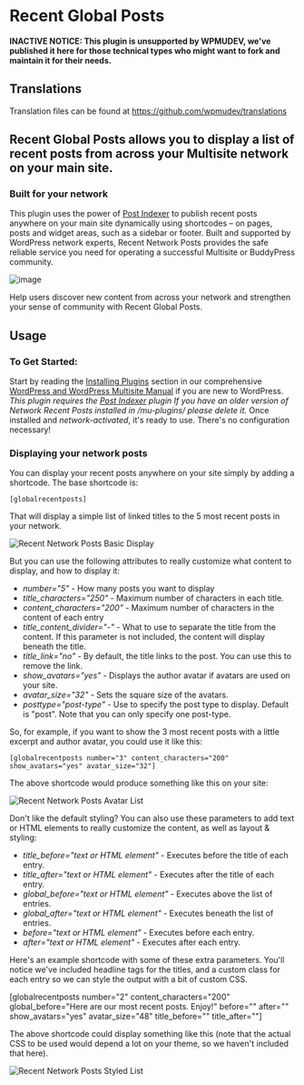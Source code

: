 # Recent Global Posts

**INACTIVE NOTICE: This plugin is unsupported by WPMUDEV, we've published it here for those technical types who might want to fork and maintain it for their needs.**

## Translations

Translation files can be found at https://github.com/wpmudev/translations

## Recent Global Posts allows you to display a list of recent posts from across your Multisite network on your main site.

### Built for your network

This plugin uses the power of [Post Indexer](http://premium.wpmudev.org/project/post-indexer/ "Post Indexer") to publish recent posts anywhere on your main site dynamically using shortcodes – on pages, posts and widget areas, such as a sidebar or footer. Built and supported by WordPress network experts, Recent Network Posts provides the safe reliable service you need for operating a successful Multisite or BuddyPress community. 

![image](http://premium.wpmudev.org/wp-content/uploads/2009/06/latestposts.jpg)

 Help users discover new content from across your network and strengthen your sense of community with Recent Global Posts.

## Usage

### To Get Started:

Start by reading the [Installing Plugins](https://premium.wpmudev.org/wpmu-manual/installing-regular-plugins-on-wpmu/) section in our comprehensive [WordPress and WordPress Multisite Manual](https://premium.wpmudev.org/wpmu-manual/) if you are new to WordPress. _This plugin requires the [Post Indexer](https://premium.wpmudev.org/project/post-indexer) plugin_ _If you have an older version of Network Recent Posts installed in /mu-plugins/ please delete it._ Once installed and _network-activated_, it's ready to use. There's no configuration necessary!

### Displaying your network posts

You can display your recent posts anywhere on your site simply by adding a shortcode. The base shortcode is:

    [globalrecentposts]

That will display a simple list of linked titles to the 5 most recent posts in your network. 

![Recent Network Posts Basic Display](https://premium.wpmudev.org/wp-content/uploads/2009/06/recent-network-posts-3000-basic-list.png)

 But you can use the following attributes to really customize what content to display, and how to display it:

*   _number="5"_ - How many posts you want to display
*   _title_characters="250"_ - Maximum number of characters in each title.
*   _content_characters="200"_ - Maximum number of characters in the content of each entry
*   _title_content_divider="-"_ - What to use to separate the title from the content. If this parameter is not included, the content will display beneath the title.
*   _title_link="no"_ - By default, the title links to the post. You can use this to remove the link.
*   _show_avatars="yes"_ - Displays the author avatar if avatars are used on your site.
*   _avatar_size="32"_ - Sets the square size of the avatars.
*   _posttype="post-type"_ - Use to specify the post type to display. Default is "post". Note that you can only specify one post-type.

So, for example, if you want to show the 3 most recent posts with a little excerpt and author avatar, you could use it like this:

    [globalrecentposts number="3" content_characters="200" show_avatars="yes" avatar_size="32"]

The above shortcode would produce something like this on your site: 

![Recent Network Posts Avatar List](https://premium.wpmudev.org/wp-content/uploads/2009/06/recent-network-posts-3000-avatar-list.png)

 Don't like the default styling? You can also use these parameters to add text or HTML elements to really customize the content, as well as layout & styling:

*   _title_before="text or HTML element"_ - Executes before the title of each entry.
*   _title_after="text or HTML element"_ - Executes after the title of each entry.
*   _global_before="text or HTML element"_ - Executes above the list of entries.
*   _global_after="text or HTML element"_ - Executes beneath the list of entries.
*   _before="text or HTML element"_ - Executes before each entry.
*   _after="text or HTML element"_ - Executes after each entry.

Here's an example shortcode with some of these extra parameters. You'll notice we've included headline tags for the titles, and a custom class for each entry so we can style the output with a bit of custom CSS.

[globalrecentposts number="2" content_characters="200" global_before="Here are our most recent posts. Enjoy!" before="" after="" show_avatars="yes" avatar_size="48" title_before="" title_after=""]

The above shortcode could display something like this (note that the actual CSS to be used would depend a lot on your theme, so we haven't included that here). 

![Recent Network Posts Styled List](https://premium.wpmudev.org/wp-content/uploads/2009/06/recent-network-posts-3000-styled-list.png)
